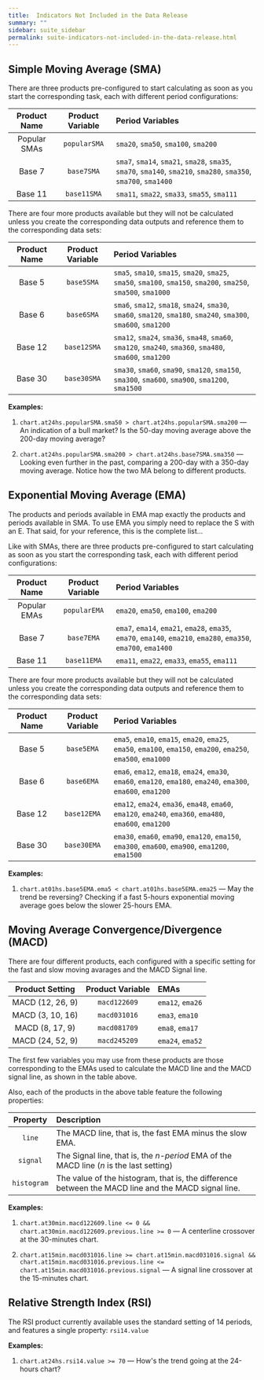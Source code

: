 ```yaml
---
title:  Indicators Not Included in the Data Release
summary: ""
sidebar: suite_sidebar
permalink: suite-indicators-not-included-in-the-data-release.html
---
```


## Simple Moving Average (SMA)

There are three products pre-configured to start calculating as soon as you start the corresponding task, each with different period configurations:

| Product Name | Product Variable | Period Variables |
| :---: | :---: | :--- | 
| Popular SMAs | ```popularSMA``` | ```sma20```, ```sma50```, ```sma100```, ```sma200``` |
| Base 7 | ```base7SMA``` | ```sma7```, ```sma14```, ```sma21```, ```sma28```, ```sma35```, ```sma70```, ```sma140```, ```sma210```, ```sma280```, ```sma350```, ```sma700```, ```sma1400```|
| Base 11 | ```base11SMA``` | ```sma11```, ```sma22```, ```sma33```, ```sma55```, ```sma111``` |

There are four more products available but they will not be calculated unless you create the corresponding data outputs and reference them to the corresponding data sets:

| Product Name | Product Variable | Period Variables |
| :---: | :---: | :--- | 
| Base 5 | ```base5SMA``` | ```sma5```, ```sma10```, ```sma15```, ```sma20```, ```sma25```, ```sma50```, ```sma100```, ```sma150```, ```sma200```, ```sma250```, ```sma500```, ```sma1000``` |
| Base 6 | ```base6SMA``` | ```sma6```, ```sma12```, ```sma18```, ```sma24```, ```sma30```, ```sma60```, ```sma120```, ```sma180```, ```sma240```, ```sma300```, ```sma600```, ```sma1200``` |
| Base 12 | ```base12SMA``` | ```sma12```, ```sma24```, ```sma36```, ```sma48```, ```sma60```, ```sma120```, ```sma240```, ```sma360```, ```sma480```, ```sma600```, ```sma1200``` |
| Base 30 | ```base30SMA``` | ```sma30```, ```sma60```, ```sma90```, ```sma120```, ```sma150```, ```sma300```, ```sma600```, ```sma900```, ```sma1200```, ```sma1500``` |

**Examples:**

1. ```chart.at24hs.popularSMA.sma50 > chart.at24hs.popularSMA.sma200``` — An indication of a bull market? Is the 50-day moving average above the 200-day moving average?

1. ```chart.at24hs.popularSMA.sma200 > chart.at24hs.base7SMA.sma350``` — Looking even further in the past, comparing a 200-day with a 350-day moving average. Notice how the two MA belong to different products.

## Exponential Moving Average (EMA)

The products and periods available in EMA map exactly the products and periods available in SMA. To use EMA you simply need to replace the S with an E. That said, for your reference, this is the complete list...

Like with SMAs, there are three products pre-configured to start calculating as soon as you start the corresponding task, each with different period configurations:

| Product Name | Product Variable | Period Variables |
| :---: | :---: | :--- | 
| Popular EMAs | ```popularEMA``` | ```ema20```, ```ema50```, ```ema100```, ```ema200``` |
| Base 7 | ```base7EMA``` | ```ema7```, ```ema14```, ```ema21```, ```ema28```, ```ema35```, ```ema70```, ```ema140```, ```ema210```, ```ema280```, ```ema350```, ```ema700```, ```ema1400```|
| Base 11 | ```base11EMA``` | ```ema11```, ```ema22```, ```ema33```, ```ema55```, ```ema111``` |

There are four more products available but they will not be calculated unless you create the corresponding data outputs and reference them to the corresponding data sets:

| Product Name | Product Variable | Period Variables |
| :---: | :---: | :--- | 
| Base 5 | ```base5EMA``` | ```ema5```, ```ema10```, ```ema15```, ```ema20```, ```ema25```, ```ema50```, ```ema100```, ```ema150```, ```ema200```, ```ema250```, ```ema500```, ```ema1000``` |
| Base 6 | ```base6EMA``` | ```ema6```, ```ema12```, ```ema18```, ```ema24```, ```ema30```, ```ema60```, ```ema120```, ```ema180```, ```ema240```, ```ema300```, ```ema600```, ```ema1200``` |
| Base 12 | ```base12EMA``` | ```ema12```, ```ema24```, ```ema36```, ```ema48```, ```ema60```, ```ema120```, ```ema240```, ```ema360```, ```ema480```, ```ema600```, ```ema1200``` |
| Base 30 | ```base30EMA``` | ```ema30```, ```ema60```, ```ema90```, ```ema120```, ```ema150```, ```ema300```, ```ema600```, ```ema900```, ```ema1200```, ```ema1500``` |

**Examples:**

1. ```chart.at01hs.base5EMA.ema5 < chart.at01hs.base5EMA.ema25``` — May the trend be reversing? Checking if a fast 5-hours exponential moving average goes below the slower 25-hours EMA.

## Moving Average Convergence/Divergence (MACD)

There are four different products, each configured with a specific setting for the fast and slow moving avarages and the MACD Signal line.

| Product Setting | Product Variable | EMAs |
| :---: | :---: | :--- |
| MACD (12, 26, 9) | ```macd122609``` | ```ema12```, ```ema26``` |
| MACD (3, 10, 16) | ```macd031016``` | ```ema3```, ```ema10``` |
| MACD (8, 17, 9) | ```macd081709``` | ```ema8```, ```ema17``` |
| MACD (24, 52, 9) | ```macd245209``` | ```ema24```, ```ema52``` |

The first few variables you may use from these products are those corresponding to the EMAs used to calculate the MACD line and the MACD signal line, as shown in the table above.

Also, each of the products in the above table feature the following properties:

| Property | Description |
| :---: | :--- |
| ```line``` | The MACD line, that is, the fast EMA minus the slow EMA. |
| ```signal``` | The Signal line, that is, the *n-period* EMA of the MACD line (*n* is the last setting) |
| ```histogram``` | The value of the histogram, that is, the difference between the MACD line and the MACD signal line. |

**Examples:**

1. ```chart.at30min.macd122609.line <= 0 && chart.at30min.macd122609.previous.line >= 0``` — A centerline crossover at the 30-minutes chart.

1. ```chart.at15min.macd031016.line >= chart.at15min.macd031016.signal && chart.at15min.macd031016.previous.line <= chart.at15min.macd031016.previous.signal``` — A signal line crossover at the 15-minutes chart.


## Relative Strength Index (RSI)

The RSI product currently available uses the standard setting of 14 periods, and features a single property: ```rsi14.value```

**Examples:**

1. ```chart.at24hs.rsi14.value >= 70``` — How's the trend going at the 24-hours chart?